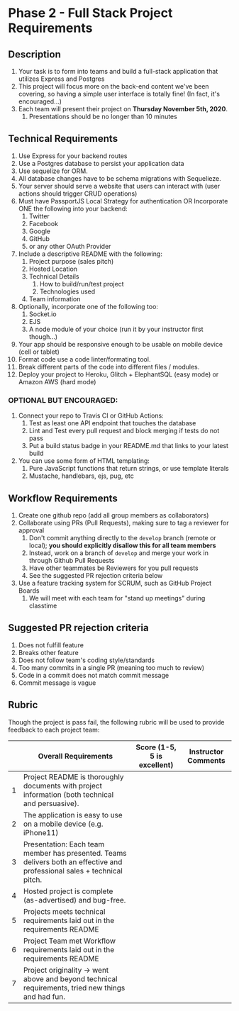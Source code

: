 # Phase 2 - Full Stack Project Requirements

## Description

1. Your task is to form into teams and build a full-stack application that utilizes Express and Postgres
1. This project will focus more on the back-end content we've been covering, so having a simple user interface is totally fine! (In fact, it's encouraged...)
1. Each team will present their project on **Thursday November 5th, 2020**.
    1. Presentations should be no longer than 10 minutes

## Technical Requirements 

1. Use  Express for your backend routes
1. Use a Postgres database to persist your application data
1. Use sequelize for ORM.
1. All database changes have to be schema migrations with Sequelieze.
1. Your server should serve a website that users can interact with (user actions should trigger CRUD operations)
1. Must have PassportJS Local Strategy for authentication OR Incorporate ONE the following into your backend:
    1. Twitter
    1. Facebook
    1. Google
    1. GitHub
    1. or any other OAuth Provider
1. Include a descriptive README with the following:
    1. Project purpose (sales pitch)
    1. Hosted Location
    1. Technical Details
        1. How to build/run/test project
        1. Technologies used
    1. Team information
1. Optionally, incorporate one of the following too:
    1. Socket.io
    1. EJS
    1. A node module of your choice (run it by your instructor first though...)
1. Your app should be responsive enough to be usable on mobile device (cell or tablet)
1. Format code use a code linter/formating tool.
1. Break different parts of the code into different files / modules.
1. Deploy your project to Heroku, Glitch + ElephantSQL (easy mode) or Amazon AWS (hard mode)


### OPTIONAL BUT ENCOURAGED:

1. Connect your repo to Travis CI or GitHub Actions:
    1. Test as least one API endpoint that touches the database
    1. Lint and Test every pull request and block merging if tests do not pass
    1. Put a build status badge in your README.md that links to your latest build
1. You can use some form of HTML templating:
    1. Pure JavaScript functions that return strings, or use template literals 
    1. Mustache, handlebars, ejs, pug, etc

## Workflow Requirements

1. Create one github repo (add all group members as collaborators)
1. Collaborate using PRs (Pull Requests), making sure to tag a reviewer for approval
    1. Don't commit anything directly to the `develop` branch (remote or local); **you should explicitly disallow this for all team members**
    1. Instead, work on a branch of `develop` and merge your work in through Github Pull Requests
    1. Have other teammates be Reviewers for you pull requests
    1. See the suggested PR rejection criteria below
1. Use a feature tracking system for SCRUM, such as GitHub Project Boards
    1. We will meet with each team for "stand up meetings" during classtime


## Suggested PR rejection criteria

1. Does not fulfill feature
1. Breaks other feature
1. Does not follow team's coding style/standards
1. Too many commits in a single PR (meaning too much to review)
1. Code in a commit does not match commit message
1. Commit message is vague


## Rubric

Though the project is pass fail, the following rubric will be used to provide feedback to each project team:

|   | Overall Requirements                                                                                                     | Score  (1-5, 5  is excellent) | Instructor Comments |
|---|--------------------------------------------------------------------------------------------------------------------------|-------------------------------|---------------------|
| 1 | Project README is thoroughly documents with project information (both technical and persuasive).                         |                               |                     |
| 2 | The application is easy to use on a mobile device (e.g. iPhone11)                                                        |                               |                     |
| 3 | Presentation: Each team member has presented. Teams delivers both an effective and professional sales + technical pitch. |                               |                     |
| 4 | Hosted project is complete (as-advertised) and bug-free.                                                                 |                               |                     |
| 5 | Projects meets technical requirements laid out in the requirements README                                                |                               |                     |
| 6 | Project Team met Workflow requirements laid out in the requirements README                                               |                               |                     |
| 7 | Project originality -> went above and beyond technical requirements, tried new things and had fun.                       |                               |                     |